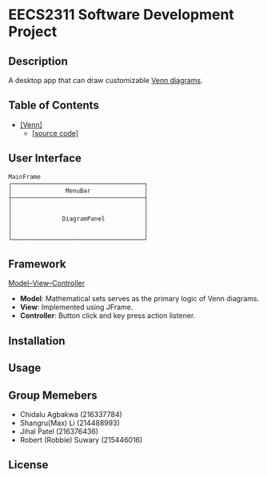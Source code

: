 # EECS2311 Software Development Project

## Description

A desktop app that can draw customizable [Venn diagrams](https://en.wikipedia.org/wiki/Venn_diagram).

## Table of Contents
* [[Venn]](/Venn)
  * [[source code]](/Venn/src/main/java)

## User Interface
```
MainFrame
┌─────────────────────────────────────┐
│               MenuBar               │
├─────────────────────────────────────┤
│                                     │
│                                     │
│              DiagramPanel           │
│                                     │
│                                     │
└─────────────────────────────────────┘
```
## Framework

[Model–View–Controller](https://en.wikipedia.org/wiki/Model%E2%80%93view%E2%80%93controller)

* **Model**: Mathematical sets serves as the primary logic of Venn diagrams.
* **View**: Implemented using JFrame.
* **Controller**: Button click and key press action listener.

## Installation

## Usage

## Group Memebers
* Chidalu Agbakwa (216337784)
* Shangru(Max) Li (214488993)
* Jihal Patel (216376436)
* Robert (Robbie) Suwary (215446016)
## License
